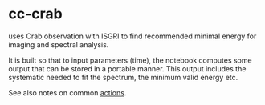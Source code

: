 # cc-crab

uses Crab observation with ISGRI to find recommended minimal energy for imaging and spectral analysis.

It is built so that to input parameters (time), the notebook computes some output
that can be stored in a portable manner. This output includes the systematic needed
to fit the spectrum, the minimum valid energy etc.

See also notes on common [actions](https://gitlab.astro.unige.ch/savchenk/ci-template-cc).


